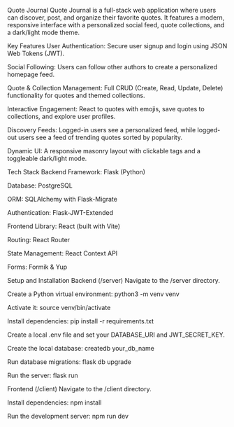 Quote Journal
Quote Journal is a full-stack web application where users can discover, post, and organize their favorite quotes. It features a modern, responsive interface with a personalized social feed, quote collections, and a dark/light mode theme.

Key Features
User Authentication: Secure user signup and login using JSON Web Tokens (JWT).

Social Following: Users can follow other authors to create a personalized homepage feed.

Quote & Collection Management: Full CRUD (Create, Read, Update, Delete) functionality for quotes and themed collections.

Interactive Engagement: React to quotes with emojis, save quotes to collections, and explore user profiles.

Discovery Feeds: Logged-in users see a personalized feed, while logged-out users see a feed of trending quotes sorted by popularity.

Dynamic UI: A responsive masonry layout with clickable tags and a toggleable dark/light mode.

Tech Stack
Backend
Framework: Flask (Python)

Database: PostgreSQL

ORM: SQLAlchemy with Flask-Migrate

Authentication: Flask-JWT-Extended

Frontend
Library: React (built with Vite)

Routing: React Router

State Management: React Context API

Forms: Formik & Yup

Setup and Installation
Backend (/server)
Navigate to the /server directory.

Create a Python virtual environment: python3 -m venv venv

Activate it: source venv/bin/activate

Install dependencies: pip install -r requirements.txt

Create a local .env file and set your DATABASE_URI and JWT_SECRET_KEY.

Create the local database: createdb your_db_name

Run database migrations: flask db upgrade

Run the server: flask run

Frontend (/client)
Navigate to the /client directory.

Install dependencies: npm install

Run the development server: npm run dev
